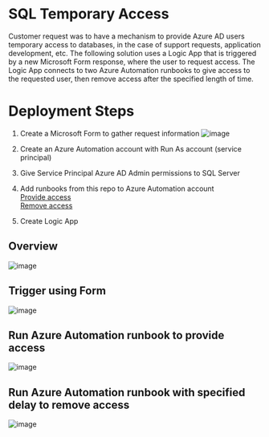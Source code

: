 # SQL Temporary Access
Customer request was to have a mechanism to provide Azure AD users temporary access to databases, in the case of support requests, application development, etc. The following solution uses a Logic App that is triggered by a new Microsoft Form response, where the user to request access. The Logic App connects to two Azure Automation runbooks to give access to the requested user, then remove access after the specified length of time.



# Deployment Steps
1. Create a Microsoft Form to gather request information
![image](https://user-images.githubusercontent.com/76528226/118903878-a5e26a80-b8e6-11eb-8deb-d18281d6d9aa.png)

2. Create an Azure Automation account with Run As account (service principal)
3. Give Service Principal Azure AD Admin permissions to SQL Server
4. Add runbooks from this repo to Azure Automation account <br />
  [Provide access](https://github.com/Get-AZanushka/SQL-Temp-Roles/blob/main/New-SQLAzureUser.ps1) <br />
  [Remove access](https://github.com/Get-AZanushka/SQL-Temp-Roles/blob/main/Remove-SQLAzureUser.ps1) <br />
6. Create Logic App
## Overview
![image](https://user-images.githubusercontent.com/76528226/118903642-32d8f400-b8e6-11eb-8822-f59a0f8d9dbc.png)
## Trigger using Form
![image](https://user-images.githubusercontent.com/76528226/118905177-391c9f80-b8e9-11eb-9d60-c9276f803029.png)
## Run Azure Automation runbook to provide access
![image](https://user-images.githubusercontent.com/76528226/118905252-5cdfe580-b8e9-11eb-84d2-d840c77ed0f2.png)
## Run Azure Automation runbook with specified delay to remove access
![image](https://user-images.githubusercontent.com/76528226/118905311-77b25a00-b8e9-11eb-914e-314b92be0968.png)

